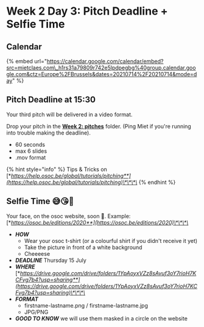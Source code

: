# Week 2 Day 3: Pitch Deadline + Selfie Time

## Calendar

{% embed url="https://calendar.google.com/calendar/embed?src=mietclaes.com\_h1rs31a79809r742e5lpdpegbg%40group.calendar.google.com&ctz=Europe%2FBrussels&dates=20210714%2F20210714&mode=day" %}

## Pitch Deadline at 15:30

Your third pitch will be delivered in a video format.

Drop your pitch in the [**Week 2: pitches**](https://drive.google.com/drive/folders/1L_OB3MULf_UiorCBZ-LwpKdAHaCTBSxH?usp=sharing) folder. \(Ping Miet if you're running into trouble making the deadline\).

* 60 seconds
* max 6 slides
* .mov format

{% hint style="info" %}
Tips & Tricks on [**https://help.osoc.be/global/tutorials/pitching**](https://help.osoc.be/global/tutorials/pitching)\*\*\*\*
{% endhint %}

## Selfie Time 😅😘🐣

Your face, on the osoc website, soon 👀. Example: [**https://osoc.be/editions/2020**](https://osoc.be/editions/2020)\*\*\*\*

* _**HOW**_
  * Wear your osoc t-shirt \(or a colourful shirt if you didn't receive it yet\)
  * Take the picture in front of a white background
  * Cheeeese
* _**DEADLINE**_  Thursday 15 July
* _**WHERE**_ [**https://drive.google.com/drive/folders/1YpAoyxVZz8sAvuf3oY7rioH7KCFvg7b4?usp=sharing**](https://drive.google.com/drive/folders/1YpAoyxVZz8sAvuf3oY7rioH7KCFvg7b4?usp=sharing)\*\*\*\*
* _**FORMAT**_
  * firstname-lastname.png / firstname-lastname.jpg
  * JPG/PNG
* _**GOOD TO KNOW**_ we will use them masked in a circle on the website

